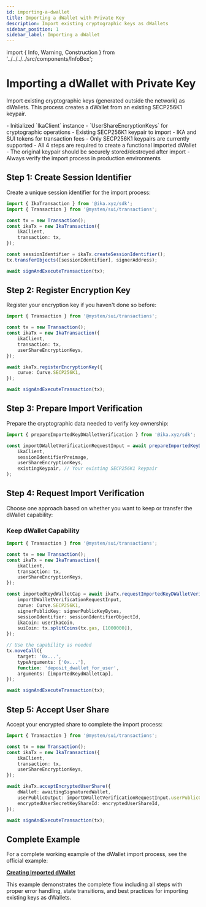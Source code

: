 ```yaml
---
id: importing-a-dwallet
title: Importing a dWallet with Private Key
description: Import existing cryptographic keys as dWallets
sidebar_position: 1
sidebar_label: Importing a dWallet
---
```


import { Info, Warning, Construction } from '../../../../src/components/InfoBox';

# Importing a dWallet with Private Key

<Construction />

Import existing cryptographic keys (generated outside the network) as dWallets. This process creates a dWallet from an existing SECP256K1 keypair.

<Info title="Prerequisites">
- Initialized `IkaClient` instance
- `UserShareEncryptionKeys` for cryptographic operations
- Existing SECP256K1 keypair to import
- IKA and SUI tokens for transaction fees
</Info>

<Warning title="Important Notes">
- Only SECP256K1 keypairs are currently supported
- All 4 steps are required to create a functional imported dWallet
- The original keypair should be securely stored/destroyed after import
- Always verify the import process in production environments
</Warning>

## Step 1: Create Session Identifier

Create a unique session identifier for the import process:

```typescript
import { IkaTransaction } from '@ika.xyz/sdk';
import { Transaction } from '@mysten/sui/transactions';

const tx = new Transaction();
const ikaTx = new IkaTransaction({
	ikaClient,
	transaction: tx,
});

const sessionIdentifier = ikaTx.createSessionIdentifier();
tx.transferObjects([sessionIdentifier], signerAddress);

await signAndExecuteTransaction(tx);
```

## Step 2: Register Encryption Key

Register your encryption key if you haven't done so before:

```typescript
import { Transaction } from '@mysten/sui/transactions';

const tx = new Transaction();
const ikaTx = new IkaTransaction({
	ikaClient,
	transaction: tx,
	userShareEncryptionKeys,
});

await ikaTx.registerEncryptionKey({
	curve: Curve.SECP256K1,
});

await signAndExecuteTransaction(tx);
```

## Step 3: Prepare Import Verification

Prepare the cryptographic data needed to verify key ownership:

```typescript
import { prepareImportedKeyDWalletVerification } from '@ika.xyz/sdk';

const importDWalletVerificationRequestInput = await prepareImportedKeyDWalletVerification(
	ikaClient,
	sessionIdentifierPreimage,
	userShareEncryptionKeys,
	existingKeypair, // Your existing SECP256K1 keypair
);
```

## Step 4: Request Import Verification

Choose one approach based on whether you want to keep or transfer the dWallet capability:

### Keep dWallet Capability

```typescript
import { Transaction } from '@mysten/sui/transactions';

const tx = new Transaction();
const ikaTx = new IkaTransaction({
	ikaClient,
	transaction: tx,
	userShareEncryptionKeys,
});

const importedKeydWalletCap = await ikaTx.requestImportedKeyDWalletVerification({
	importDWalletVerificationRequestInput,
	curve: Curve.SECP256K1,
	signerPublicKey: signerPublicKeyBytes,
	sessionIdentifier: sessionIdentifierObjectId,
	ikaCoin: userIkaCoin,
	suiCoin: tx.splitCoins(tx.gas, [1000000]),
});

// Use the capability as needed
tx.moveCall({
	target: '0x...',
	typeArguments: ['0x...'],
	function: 'deposit_dwallet_for_user',
	arguments: [importedKeydWalletCap],
});

await signAndExecuteTransaction(tx);
```

## Step 5: Accept User Share

Accept your encrypted share to complete the import process:

```typescript
import { Transaction } from '@mysten/sui/transactions';

const tx = new Transaction();
const ikaTx = new IkaTransaction({
	ikaClient,
	transaction: tx,
	userShareEncryptionKeys,
});

await ikaTx.acceptEncryptedUserShare({
	dWallet: awaitingSignaturedWallet,
	userPublicOutput: importDWalletVerificationRequestInput.userPublicOutput,
	encryptedUserSecretKeyShareId: encryptedUserShareId,
});

await signAndExecuteTransaction(tx);
```

## Complete Example

For a complete working example of the dWallet import process, see the official example:

**[Creating Imported dWallet](https://github.com/dwallet-labs/ika/blob/main/sdk/typescript/examples/imported-dwallet/creating-imported-dwallet.ts)**

This example demonstrates the complete flow including all steps with proper error handling, state transitions, and best practices for importing existing keys as dWallets.
